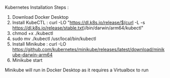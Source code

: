 Kubernetes Installation Steps :

1. Download Docker Desktop
2. Install KubeCTL : curl -LO "https://dl.k8s.io/release/$(curl -L -s https://dl.k8s.io/release/stable.txt)/bin/darwin/arm64/kubectl"
3. chmod +x ./kubectl
4. sudo mv ./kubectl /usr/local/bin/kubectl
5. Install Minikube : curl -LO https://github.com/kubernetes/minikube/releases/latest/download/minikube-darwin-arm64
6. Minikube start
 
Minikube will run in Docker Desktop as it requires  a Virtualbox to run
